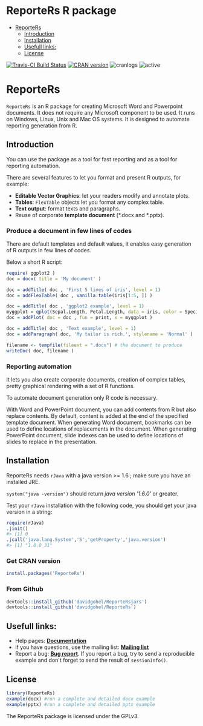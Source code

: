 ReporteRs R package
================

-   [ReporteRs](#reporters)
    -   [Introduction](#introduction)
    -   [Installation](#installation)
    -   [Usefull links:](#usefull-links)
    -   [License](#license)

[![Travis-CI Build Status](https://travis-ci.org/davidgohel/ReporteRs.svg?branch=master)](https://travis-ci.org/davidgohel/ReporteRs) [![CRAN version](http://www.r-pkg.org/badges/version/ReporteRs)](http://cran.rstudio.com/web/packages/ReporteRs/index.html) ![cranlogs](http://cranlogs.r-pkg.org./badges/ReporteRs) ![active](http://www.repostatus.org/badges/latest/inactive.svg)

ReporteRs
=========

`ReporteRs` is an R package for creating Microsoft Word and Powerpoint documents. It does not require any Microsoft component to be used. It runs on Windows, Linux, Unix and Mac OS systems. It is designed to automate reporting generation from R.

Introduction
------------

You can use the package as a tool for fast reporting and as a tool for reporting automation.

There are several features to let you format and present R outputs, for example:

-   **Editable Vector Graphics**: let your readers modify and annotate plots.
-   **Tables**: `FlexTable` objects let you format any complex table.
-   **Text output**: format texts and paragraphs.
-   Reuse of corporate **template document** (*.docx and *.pptx).

### Produce a document in few lines of codes

There are default templates and default values, it enables easy generation of R outputs in few lines of codes.

Below a short R script:

``` r
require( ggplot2 )
doc = docx( title = 'My document' )

doc = addTitle( doc , 'First 5 lines of iris', level = 1)
doc = addFlexTable( doc , vanilla.table(iris[1:5, ]) )

doc = addTitle( doc , 'ggplot2 example', level = 1)
myggplot = qplot(Sepal.Length, Petal.Length, data = iris, color = Species, size = Petal.Width )
doc = addPlot( doc = doc , fun = print, x = myggplot )

doc = addTitle( doc , 'Text example', level = 1)
doc = addParagraph( doc, 'My tailor is rich.', stylename = 'Normal' )

filename <- tempfile(fileext = ".docx") # the document to produce
writeDoc( doc, filename )
```

### Reporting automation

It lets you also create corporate documents, creation of complex tables, pretty graphical rendering with a set of R functions.

To automate document generation only R code is necessary.

With Word and PowerPoint document, you can add contents from R but also replace contents. By default, content is added at the end of the specified template document. When generating Word document, bookmarks can be used to define locations of replacements in the document. When generating PowerPoint document, slide indexes can be used to define locations of slides to replace in the presentation.

Installation
------------

ReporteRs needs `rJava` with a java version &gt;= 1.6 ; make sure you have an installed JRE.

`system("java -version")` should return *java version '1.6.0'* or greater.

Test your `rJava` installation with the following code, you should get your java version in a string:

``` r
require(rJava)
.jinit()
#> [1] 0
.jcall('java.lang.System','S','getProperty','java.version')
#> [1] "1.8.0_31"
```

### Get CRAN version

``` r
install.packages('ReporteRs')
```

### From Github

``` r
devtools::install_github('davidgohel/ReporteRsjars')
devtools::install_github('davidgohel/ReporteRs')
```

Usefull links:
--------------

-   Help pages: [**Documentation**](http://davidgohel.github.io/ReporteRs/index.html)
-   if you have questions, use the mailing list: [**Mailing list**](http://groups.google.com/forum/#!forum/reporters-package "if you have questions, use the mailing list")
-   Report a bug: [**Bug report**](http://github.com/davidgohel/ReporteRs/issues "please provide a reproducible example"). If you report a bug, try to send a reproducible example and don't forget to send the result of `sessionInfo()`.

License
-------

``` r
library(ReporteRs)
example(docx) #run a complete and detailed docx example
example(pptx) #run a complete and detailed pptx example
```

The ReporteRs package is licensed under the GPLv3.
